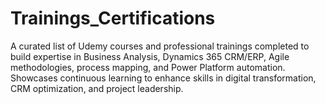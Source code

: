 # Trainings_Certifications
A curated list of Udemy courses and professional trainings completed to build expertise in Business Analysis, Dynamics 365 CRM/ERP, Agile methodologies, process mapping, and Power Platform automation. Showcases continuous learning to enhance skills in digital transformation, CRM optimization, and project leadership.
